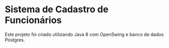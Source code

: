 ﻿# Sistema de Cadastro de Funcionários

Este projeto foi criado utilizando Java 8 com OpenSwing e banco de dados Postgres.
